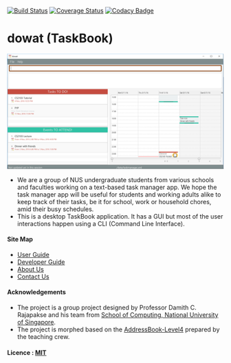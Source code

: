 [![Build Status](https://travis-ci.org/CS2103AUG2016-F09-C4/main.svg?branch=master)](https://travis-ci.org/CS2103AUG2016-F09-C4/main)
[![Coverage Status](https://coveralls.io/repos/github/CS2103AUG2016-F09-C4/main/badge.svg?branch=master)](https://coveralls.io/github/CS2103AUG2016-F09-C4/main?branch=master)
[![Codacy Badge](https://api.codacy.com/project/badge/Grade/75555abe52d247ab9976f50920015710)](https://www.codacy.com/app/xuchen727/main?utm_source=github.com&amp;utm_medium=referral&amp;utm_content=CS2103AUG2016-F09-C4/main&amp;utm_campaign=Badge_Grade)

# dowat (TaskBook)

<img src="docs/images/MockUI.PNG" width="600"><br>


- We are a group of NUS undergraduate students from various schools and faculties working on a text-based task manager app. We hope the task manager app will be useful for students and working adults alike to keep track of their tasks, be it for school, work or household chores, amid their busy schedules.
- This is a desktop TaskBook application. It has a GUI but most of the user interactions happen using 
  a CLI (Command Line Interface).

  
#### Site Map
* [User Guide](docs/UserGuide.md) 
* [Developer Guide](docs/DeveloperGuide.md) 
* [About Us](docs/AboutUs.md)
* [Contact Us](docs/ContactUs.md)


#### Acknowledgements

* The project is a group project designed by Professor Damith C. Rajapakse and his team from [School of Computing, National University of Singapore](http://www.comp.nus.edu.sg).
* The project is morphed based on the [AddressBook-Level4](https://github.com/nus-cs2103-AY1617S1/addressbook-level4) prepared by the teaching crew. 


#### Licence : [MIT](LICENSE)
